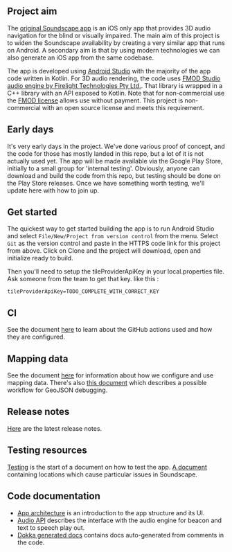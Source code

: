 ## Project aim
The [original Soundscape app](https://github.com/Scottish-Tech-Army/Soundscape) is an iOS only app that provides 3D audio navigation for the blind or visually impaired. The main aim of this project is to widen the Soundscape availability by creating a very similar app that runs on Android. A secondary aim is that by using modern technologies we can also generate an iOS app from the same codebase.

The app is developed using [Android Studio](https://developer.android.com/studio) with the majority of the app code written in Kotlin. For 3D audio rendering, the code uses [FMOD Studio audio engine by Firelight Technologies Pty Ltd.](https://www.fmod.com/). That library is wrapped in a C++ library with an API exposed to Kotlin. Note that for non-commercial use the [FMOD license](https://www.fmod.com/legal) allows use without payment. This project is non-commercial with an open source license and meets this requirement.
## Early days
It's very early days in the project. We've done various proof of concept, and the code for those has mostly landed in this repo, but a lot of it is not actually used yet. The app will be made available via the Google Play Store, initially to a small group for 'internal testing'. Obviously, anyone can download and build the code from this repo, but testing should be done on the Play Store releases. Once we have something worth testing, we'll update here with how to join up.   

## Get started
The quickest way to get started building the app is to run Android Studio and select `File/New/Project from version control` from the menu. Select `Git` as the version control and paste in the HTTPS code link for this project from above. Click on Clone and the project will download, open and initialize ready to build.


Then you'll need to setup the tileProviderApiKey in your local.properties file. Ask someone from the team to get that key.
like this : 

```shell
tileProviderApiKey=TODO_COMPLETE_WITH_CORRECT_KEY
```

## CI
See the document [here](actions.md) to learn about the GitHub actions used and how they are configured.

## Mapping data
See the document [here](mapping.md) for information about how we configure and use mapping data. There's also [this document](debugging-geojson.md) which describes a possible workflow for GeoJSON debugging.

## Release notes
[Here](release-notes.md) are the latest release notes.

## Testing resources
[Testing](testing.md) is the start of a document on how to test the app.
[A document](tricky-locations.md) containing locations which cause particular issues in Soundscape. 

## Code documentation
* [App architecture](architecture.md) is an introduction to the app structure and its UI.
* [Audio API](audio-API.md) describes the interface with the audio engine for beacon and text to speech play out.
* [Dokka generated docs](dokka/index.html) contains docs auto-generated from comments in the code.
